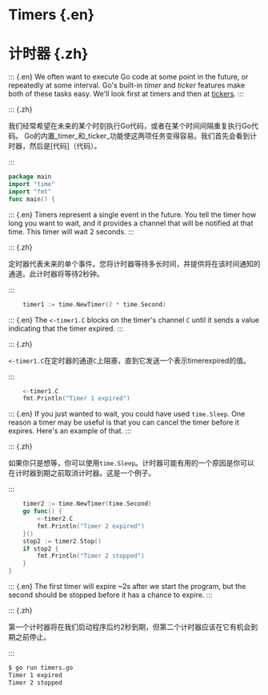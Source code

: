 
# Timers {.en}


# 计时器 {.zh}


::: {.en}
We often want to execute Go code at some point in the
future, or repeatedly at some interval. Go's built-in
_timer_ and _ticker_ features make both of these tasks
easy. We'll look first at timers and then
at [tickers](tickers).
:::

::: {.zh}

我们经常希望在未来的某个时刻执行Go代码，或者在某个时间间隔重复执行Go代码。 Go的内置_timer_和_ticker_功能使这两项任务变得容易。我们首先会看到计时器，然后是[代码]（代码）。

:::


```go
package main
import "time"
import "fmt"
func main() {
```


::: {.en}
Timers represent a single event in the future. You
tell the timer how long you want to wait, and it
provides a channel that will be notified at that
time. This timer will wait 2 seconds.
:::

::: {.zh}

定时器代表未来的单个事件。您将计时器等待多长时间，并提供将在该时间通知的通道。此计时器将等待2秒钟。

:::


```go
	timer1 := time.NewTimer(2 * time.Second)
```


::: {.en}
The `<-timer1.C` blocks on the timer's channel `C`
until it sends a value indicating that the timer
expired.
:::

::: {.zh}

`<-timer1.C`在定时器的通道`C`上阻塞，直到它发送一个表示timerexpired的值。

:::


```go
	<-timer1.C
	fmt.Println("Timer 1 expired")
```


::: {.en}
If you just wanted to wait, you could have used
`time.Sleep`. One reason a timer may be useful is
that you can cancel the timer before it expires.
Here's an example of that.
:::

::: {.zh}

如果你只是想等，你可以使用`time.Sleep`。计时器可能有用的一个原因是你可以在计时器到期之前取消计时器。这是一个例子。

:::


```go
	timer2 := time.NewTimer(time.Second)
	go func() {
		<-timer2.C
		fmt.Println("Timer 2 expired")
	}()
	stop2 := timer2.Stop()
	if stop2 {
		fmt.Println("Timer 2 stopped")
	}
}
```


::: {.en}
The first timer will expire ~2s after we start the
program, but the second should be stopped before it has
a chance to expire.
:::

::: {.zh}

第一个计时器将在我们启动程序后约2秒到期，但第二个计时器应该在它有机会到期之前停止。

:::


```bash
$ go run timers.go
Timer 1 expired
Timer 2 stopped
```



